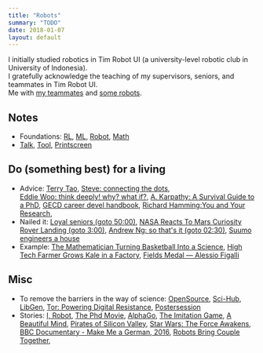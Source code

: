 ```yaml
---
title: "Robots"
summary: "TODO"
date: 2018-01-07
layout: default
---
```


I initially studied robotics in Tim Robot UI (a university-level robotic club in University of Indonesia). <br />
I gratefully acknowledge the teaching of my supervisors, seniors, and teammates in Tim Robot UI. <br />
Me with [my teammates](https://photos.app.goo.gl/7ChgnYcrqtAY2ieJ2) and [some robots](https://photos.app.goo.gl/soMObj1VDShBW1sL2).

## Notes
* Foundations:
  [RL](https://github.com/tttor/rl-foundation),
  [ML](https://github.com/tttor/ml-foundation),
  [Robot](https://github.com/tttor/robot-foundation),
  [Math](https://github.com/tttor/math-foundation)
* [Talk](https://github.com/tttor/robot-foundation/tree/master/talk/tor),
  [Tool](https://github.com/tttor/robot-foundation/tree/master/tool), 
  [Printscreen](https://photos.app.goo.gl/p2xnILiK5HJ1l4S52)
  
## Do (something best) for a living
* Advice:
  [Terry Tao](https://www.youtube.com/watch?v=MXJ-zpJeY3E),
  [Steve: connecting the dots](https://www.youtube.com/watch?v=UF8uR6Z6KLc),  
  [Eddie Woo: think deeply! why? what if?](https://www.youtube.com/watch?v=-YJSDJGyIaU),
  [A. Karpathy: A Survival Guide to a PhD](http://karpathy.github.io/2016/09/07/phd/),
  [GECD career devel handbook](https://gecd.mit.edu/sites/default/files/about/files/career-handbook.pdf),
  [Richard Hamming:You and Your Research](http://www.cs.virginia.edu/~robins/YouAndYourResearch.html),
* Nailed it:
  [Loyal seniors (goto 50:00)](https://www.youtube.com/watch?v=qMgGqHo8nsg),
  [NASA Reacts To Mars Curiosity Rover Landing (goto 3:00)](https://www.youtube.com/watch?v=svUJdzMHwmM),
  [Andrew Ng: so that's it (goto 02:30)](https://www.youtube.com/watch?v=Qz41Q89cHGM&list=PLVJA7edNhnRTYqqW5zIj0gkVmxWnkXqTP&index=107),
  [Suumo engineers a house](https://www.facebook.com/adobomagazine/videos/10154217936341758/?hc_ref=ARQPbYFzKwLiSCy2j41DfWU34THIdw_-cf_wfakDndSMSECDuX_YcKY8Ep6KPKttqdw)
* Example:
  [The Mathematician Turning Basketball Into a Science](https://www.youtube.com/watch?v=MpLHMKTolVw),
  [High Tech Farmer Grows Kale in a Factory](https://www.youtube.com/watch?v=Hkk_JlIQOpw),
  [Fields Medal — Alessio Figalli](https://www.youtube.com/watch?v=G0rrnx8SaDI)

## Misc
* To remove the barriers in the way of science:
  [OpenSource](https://opensource.guide/),
  [Sci-Hub](https://en.wikipedia.org/wiki/Sci-Hub),
  [LibGen](https://en.wikipedia.org/wiki/Library_Genesis),
  [Tor: Powering Digital Resistance](https://www.torproject.org/),
  [Postersession](https://postersession.ai/about/)
* Stories:
  [I, Robot](https://en.wikipedia.org/wiki/I,_Robot_(film)),
  [The Phd Movie](https://phdmovie.com/),
  [AlphaGo](https://www.alphagomovie.com/),
  [The Imitation Game](https://en.wikipedia.org/wiki/The_Imitation_Game),
  [A Beautiful Mind](http://www.imdb.com/title/tt0268978/),
  [Pirates of Silicon Valley](https://en.wikipedia.org/wiki/Pirates_of_Silicon_Valley),
  [Star Wars: The Force Awakens](https://en.wikipedia.org/wiki/Star_Wars:_The_Force_Awakens),
  [BBC Documentary - Make Me a German, 2016](https://www.youtube.com/watch?v=ls-4jDyieVs),
  [Robots Bring Couple Together](https://spectrum.ieee.org/automaton/robotics/humanoids/engaging-with-robots),
